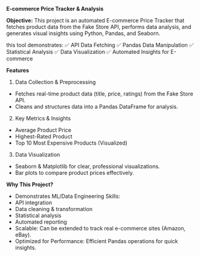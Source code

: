 **E-commerce Price Tracker & Analysis**

**Objective:** This project is an automated E-commerce Price Tracker that fetches product data from the Fake Store API, performs data analysis, and generates visual insights using Python, Pandas, and Seaborn.

this tool demonstrates:
✅ API Data Fetching
✅ Pandas Data Manipulation
✅ Statistical Analysis
✅ Data Visualization
✅ Automated Insights for E-commerce

**Features**
1. Data Collection & Preprocessing
- Fetches real-time product data (title, price, ratings) from the Fake Store API.
- Cleans and structures data into a Pandas DataFrame for analysis.

2. Key Metrics & Insights
- Average Product Price
- Highest-Rated Product
- Top 10 Most Expensive Products (Visualized)
3. Data Visualization
- Seaborn & Matplotlib for clear, professional visualizations.
- Bar plots to compare product prices effectively.
  
**Why This Project?**
- Demonstrates ML/Data Engineering Skills:
- API integration
- Data cleaning & transformation
- Statistical analysis
- Automated reporting
- Scalable: Can be extended to track real e-commerce sites (Amazon, eBay).
- Optimized for Performance: Efficient Pandas operations for quick insights.
